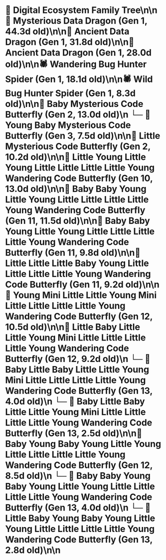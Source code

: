 # 🌳 Digital Ecosystem Family Tree\n\n🐉 Mysterious Data Dragon (Gen 1, 44.3d old)\n\n🐉 Ancient Data Dragon (Gen 1, 31.8d old)\n\n🐉 Ancient Data Dragon (Gen 1, 28.0d old)\n\n🕷️ Wandering Bug Hunter Spider (Gen 1, 18.1d old)\n\n🕷️ Wild Bug Hunter Spider (Gen 1, 8.3d old)\n\n🦋 Baby Mysterious Code Butterfly (Gen 2, 13.0d old)\n  └─ 🦋 Young Baby Mysterious Code Butterfly (Gen 3, 7.5d old)\n\n🦋 Little Mysterious Code Butterfly (Gen 2, 10.2d old)\n\n🦋 Little Young Little Young Little Little Little Little Young Wandering Code Butterfly (Gen 10, 13.0d old)\n\n🦋 Baby Baby Young Little Young Little Little Little Little Young Wandering Code Butterfly (Gen 11, 11.5d old)\n\n🦋 Baby Baby Young Little Young Little Little Little Little Young Wandering Code Butterfly (Gen 11, 9.8d old)\n\n🦋 Little Little Little Baby Young Little Little Little Little Young Wandering Code Butterfly (Gen 11, 9.2d old)\n\n🦋 Young Mini Little Little Young Mini Little Little Little Little Young Wandering Code Butterfly (Gen 12, 10.5d old)\n\n🦋 Little Baby Little Little Young Mini Little Little Little Little Young Wandering Code Butterfly (Gen 12, 9.2d old)\n  └─ 🦋 Baby Little Baby Little Little Young Mini Little Little Little Little Young Wandering Code Butterfly (Gen 13, 4.0d old)\n  └─ 🦋 Baby Little Baby Little Little Young Mini Little Little Little Little Young Wandering Code Butterfly (Gen 13, 2.5d old)\n\n🦋 Baby Young Baby Young Little Young Little Little Little Little Young Wandering Code Butterfly (Gen 12, 8.5d old)\n  └─ 🦋 Baby Baby Young Baby Young Little Young Little Little Little Little Young Wandering Code Butterfly (Gen 13, 4.0d old)\n  └─ 🦋 Little Baby Young Baby Young Little Young Little Little Little Little Young Wandering Code Butterfly (Gen 13, 2.8d old)\n\n